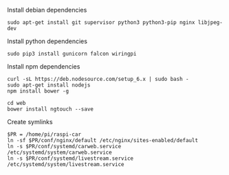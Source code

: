 Install debian dependencies

    sudo apt-get install git supervisor python3 python3-pip nginx libjpeg-dev

Install python dependencies

    sudo pip3 install gunicorn falcon wiringpi

Install npm dependencies

    curl -sL https://deb.nodesource.com/setup_6.x | sudo bash -
    sudo apt-get install nodejs
    npm install bower -g
    
    cd web
    bower install ngtouch --save

Create symlinks

    $PR = /home/pi/raspi-car
    ln -sf $PR/conf/nginx/default /etc/nginx/sites-enabled/default
    ln -s $PR/conf/systemd/carweb.service /etc/systemd/system/carweb.service
    ln -s $PR/conf/systemd/livestream.service /etc/systemd/system/livestream.service
